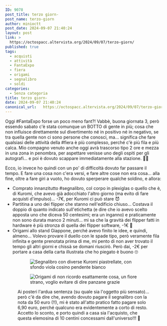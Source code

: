 ```yaml
---
ID: 9078
post_title: terzo giorn-
post_name: terzo-giorn
author: minioctt
post_date: 2024-09-07 21:40:24
layout: post
link: >
  https://octospacc.altervista.org/2024/09/07/terzo-giorn/
published: true
tags:
  - acquisti
  - attività
  - FantaExpo
  - fiera
  - origami
  - segnalibro
  - soldi
categories:
  - Senza categoria
title: terzo giorn-
date: 2024-09-07 21:40:24
canonical_url:   https://octospacc.altervista.org/2024/09/07/terzo-giorn/
---
```

<!-- wp:paragraph -->
<p>Oggi #FantaExpo forse un poco meno fant?! Vabbè, buona giornata 3, però essendo sabato c'è stata comunque un BOTTO di gente in più; cosa che non influisce direttamente sul divertimento né in positivo né in negativo, se tra quella gente non ci sono persone che conosci, ma... significa che fare qualsiasi delle attività della #fiera è più complesso, perché c'è più fila e più calca. Mio compagno venuto anche oggi avrà trascorso tipo 2 ore e mezza in una zona in penombra, per aspettare venisse uno degli ospiti per gli autografi... e poi è dovuto scappare immediatamente alla stazione. 😵‍💫</p>
<!-- /wp:paragraph -->

<!-- wp:paragraph -->
<p>Ecco, io invece ho quindi con un po' di difficoltà dovuto far passare il tempo. E fare una cosa non c'era versi, e fare altre cose non era cosa... alla fine, oltre a fare giri a vuoto, ho dovuto sperperare qualche soldino, e allora:</p>
<!-- /wp:paragraph -->

<!-- wp:list -->
<ul class="wp-block-list"><!-- wp:list-item -->
<li>Comprato innanzitutto #segnalibro, col corpo in plexiglas o quello che è, di Kuromi, che avevo già adocchiato l'altro giorno (ma evito di fare acquisti d'impulso)… -7€, per Kuromi ci può stare 😈</li>
<!-- /wp:list-item -->

<!-- wp:list-item -->
<li>Partitina a uno dei flipper che stanno nell'edificio chiuso... Costava il doppio di quanto indicato sull'etichetta (e dire che io avevo scelto apposta uno che diceva 50 centesimi; era un inganno) e praticamente non sono durata manco 2 minuti... mi sa che la gravità dei flipper fatti in hardware è più stronza di quella dei flipper software, -1€ 🥲</li>
<!-- /wp:list-item -->

<!-- wp:list-item -->
<li>Origami allo stand Giappone, perché avevo finito le idee, e quindi, almeno... Volevo provare il duello con le spade tipo, però veramente fila infinita e gente prenotata prima di me, mi pento di non aver trovato il tempo gli altri giorni e chissà se domani riuscirò. Però dai, -2€ per portare a casa della carta illustrata che ho piegato è buono 🙄</li>
<!-- /wp:list-item --></ul>
<!-- /wp:list -->

<!-- wp:paragraph -->
<p></p>
<!-- /wp:paragraph -->

<!-- wp:gallery {"linkTo":"none"} -->
<figure class="wp-block-gallery has-nested-images columns-default is-cropped"><!-- wp:image {"id":9084,"linkDestination":"none"} -->
<figure class="wp-block-image"><img src="{{site.cdnurl}}/assets/uploads/2024/09/img_20240907_2127352372054639310411525-960x1280.jpg" alt="Segnalibro con diverse Kuromi piastrellate, con sfondo viola cosino pendente bianco" class="wp-image-9084"/></figure>
<!-- /wp:image -->

<!-- wp:image {"id":9083,"linkDestination":"none"} -->
<figure class="wp-block-image"><img src="{{site.cdnurl}}/assets/uploads/2024/09/img_20240907_2129457314699213910311393-960x720.jpg" alt="Origami di non ricordo esattamente cosa, un fiore strano, voglio evitare di dire panzane grazie" class="wp-image-9083"/></figure>
<!-- /wp:image --><figcaption class="blocks-gallery-caption wp-element-caption">Ai posteri l'ardua sentenza (su quale sia l'oggetto più sensato)... però c'è da dire che, avendo dovuto pagare il segnalibro con la nota da 50 euro (!!), mi è stato all'atto pratico fatto pagare solo 6,90 euro, perché qualcuno era evidentemente a corto di resto. Accetto lo sconto, e porto quindi a casa sia l'acquisto, che questa elemosina di 10 centini concessami dall'universo!!! 🤗</figcaption></figure>
<!-- /wp:gallery -->